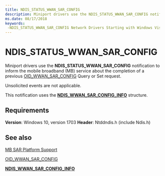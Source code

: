 ```yaml
---
title: NDIS_STATUS_WWAN_SAR_CONFIG
description: Miniport drivers use the NDIS_STATUS_WWAN_SAR_CONFIG notification to inform the mobile broadband (MB) service about the completion of a previous OID_WWAN_SAR_CONFIG Query or Set request.
ms.date: 08/17/2018
keywords: 
 -NDIS_STATUS_WWAN_SAR_CONFIG Network Drivers Starting with Windows Vista
---
```


# NDIS_STATUS_WWAN_SAR_CONFIG

Miniport drivers use the **NDIS_STATUS_WWAN_SAR_CONFIG** notification to inform the mobile broadband (MB) service about the completion of a previous [OID_WWAN_SAR_CONFIG](oid-wwan-sar-config.md) Query or Set request.

Unsolicited events are not applicable.

This notification uses the [**NDIS_WWAN_SAR_CONFIG_INFO**](/windows-hardware/drivers/ddi/ndiswwan/ns-ndiswwan-_ndis_wwan_sar_config_info) structure.

## Requirements

**Version**: Windows 10, version 1703
**Header**: Ntddndis.h (include Ndis.h)

## See also

[MB SAR Platform Support](./mb-sar-platform-support.md)

[OID_WWAN_SAR_CONFIG](oid-wwan-sar-config.md)

[**NDIS_WWAN_SAR_CONFIG_INFO**](/windows-hardware/drivers/ddi/ndiswwan/ns-ndiswwan-_ndis_wwan_sar_config_info)
